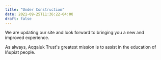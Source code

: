 ```yaml
---
title: "Under Construction"
date: 2021-09-25T11:36:22-04:00
draft: false
---
```


We are updating our site and look forward to bringing you a new and improved experience.

As always, Aqqaluk Trust's greatest mission is to assist in the education of Iñupiat people.